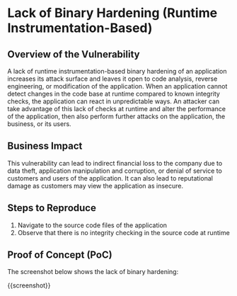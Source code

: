 # Lack of Binary Hardening (Runtime Instrumentation-Based)

## Overview of the Vulnerability

A lack of runtime instrumentation-based binary hardening of an application increases its attack surface and leaves it open to code analysis, reverse engineering, or modification of the application. When an application cannot detect changes in the code base at runtime compared to known integrity checks, the application can react in unpredictable ways. An attacker can take advantage of this lack of checks at runtime and alter the performance of the application, then also perform further attacks on the application, the business, or its users.

## Business Impact

This vulnerability can lead to indirect financial loss to the company due to data theft, application manipulation and corruption, or denial of service to customers and users of the application. It can also lead to reputational damage as customers may view the application as insecure.

## Steps to Reproduce

1. Navigate to the source code files of the application
1. Observe that there is no integrity checking in the source code at runtime

## Proof of Concept (PoC)

The screenshot below shows the lack of binary hardening:

{{screenshot}}
